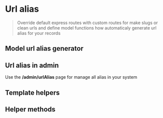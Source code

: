 # Url alias

> Override default express routes with custom routes for make slugs or clean urls and define model functions how automaticaly generate url alias for your records


## Model url alias generator

## Url alias in admin

Use the **/admin/urlAlias** page for manage all alias in your system

## Template helpers



## Helper methods

